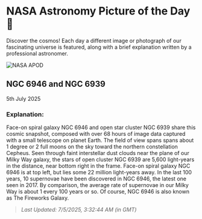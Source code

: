 
  # NASA Astronomy Picture of the Day 🌌

  Discover the cosmos! Each day a different image or photograph of our fascinating universe is featured, along with a brief explanation written by a professional astronomer.

![NASA APOD](https://apod.nasa.gov/apod/image/2507/N6946N6939pisabarro.jpg)

## NGC 6946 and NGC 6939

5th July 2025

### Explanation: 

Face-on spiral galaxy NGC 6946 and open star cluster NGC 6939 share this cosmic snapshot, composed with over 68 hours of image data captured with a small telescope on planet Earth. The field of view spans spans about 1 degree or 2 full moons on the sky toward the northern constellation Cepheus. Seen through faint interstellar dust clouds near the plane of our Milky Way galaxy, the stars of open cluster NGC 6939 are 5,600 light-years in the distance, near bottom right in the frame. Face-on spiral galaxy NGC 6946 is at top left, but lies some 22 million light-years away. In the last 100 years, 10 supernovae have been discovered in NGC 6946, the latest one seen in 2017. By comparison, the average rate of supernovae in our Milky Way is about 1 every 100 years or so. Of course, NGC 6946 is also known as The Fireworks Galaxy.

> _Last Updated: 7/5/2025, 3:32:44 AM (in GMT)_
